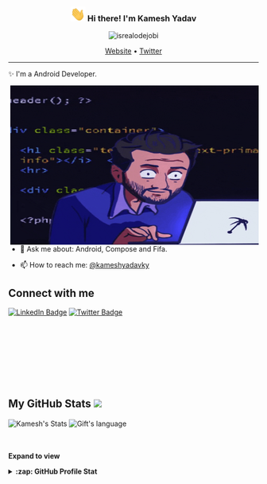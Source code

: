 <!-- Heading -->
<h3 align="center"><img src = "./wave.gif" width = 30px> Hi there! I'm Kamesh Yadav</h3>

<!-- Profile Views -->

<p align="center"> <img src="https://komarev.com/ghpvc/?username=kameshyadavky&label=Profile%20views&color=0e75b6&style=flat" alt="isrealodejobi" />
</p>

<p align="center">
  <a href="https://www.beetlestance.com">Website</a> •
  <a href="https://twitter.com/kameshyadavky">Twitter</a>
</p>

 <!-- About section -->

---
✨ I'm a Android Developer.


<!-- code gif-->
<img align="right" alt="GIF" src="./code.gif" width="500" height="320" />   

- 💬 Ask me about: Android, Compose and Fifa.

- 📫 How to reach me: [@kameshyadavky](https://twitter.com/kameshyadavky)

<!-- About section: END -->


<!-- Conecct section -->

<h2>Connect with me </h3>
    <p>
        <a href="https://linkedin.com/in/kameshyadavky"><img src="https://img.shields.io/badge/-Kamesh%20Yadav%20-blue?style=plastic&amp;labelColor=blue&amp;logo=LinkedIn&amp;link=https://linkedin.com/in/kameshyadavky" alt="LinkedIn Badge"></a> 
       <a href="https://twitter.com/kameshayadavky
/"><img src="https://img.shields.io/badge/-Kamesh Yadav-informational?style=plastic&amp;labelColor=informational&amp;logo=Twitter&amp;link=https://twitter.com/kameshyadavky" alt="Twitter Badge"></a>
   </p>


  </br>
  </br>
  </br>
  </br>
  </br>
  </br>
  </br>

 <!-- Conecct section: END -->
 
  <!-- GitHub section -->

 ##  My GitHub Stats <img src = "https://i.pinimg.com/originals/65/c4/f4/65c4f452571be1261e9c623f7da488ac.gif" width = 35px> 
 
 <div>
   <img align="center" src="https://github-readme-streak-stats.herokuapp.com/?user=kameshyadavky" alt="Kamesh's Stats" width="50%"/>
  <img align="center" src="https://github-readme-stats.vercel.app/api/top-langs?username=kameshyadavky&langs_count=10&show_icons=true&locale=en&layout=compact&theme=light" alt="Gift's language" height="192px"  width="45%"/>
</div>

</br>
</br>

**Expand to view**
<details>
  <summary><b>:zap: GitHub Profile Stat</b></summary>
  </br>
  <img src="https://github-readme-stats.anuraghazra1.vercel.app/api?username=kameshyadavky&show_icons=true&show=prs_merged,prs_merged_percentage" />
</details>

<!-- GitHub section: END -->


<!-- THE END -->


<!--
**kameshyadavky/kameshyadavky** is a ✨ _special_ ✨ repository because its `README.md` (this file) appears on your GitHub profile.

Here are some ideas to get you started:

- 🔭 I’m currently working on ...
- 🌱 I’m currently learning ...
- 👯 I’m looking to collaborate on ...
- 🤔 I’m looking for help with ...
- 💬 Ask me about ...
- 📫 How to reach me: ...
- 😄 Pronouns: ...
- ⚡ Fun fact: ...
-->
